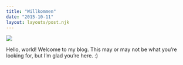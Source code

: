 ```yaml
---
title: "Willkommen"
date: "2015-10-11"
layout: layouts/post.njk
---
```


![](images/272194_2191421115282_7595245_o-02-1024x754.jpg)

Hello, world! Welcome to my blog. This may or may not be what you’re looking for, but I’m glad you’re here. :)
